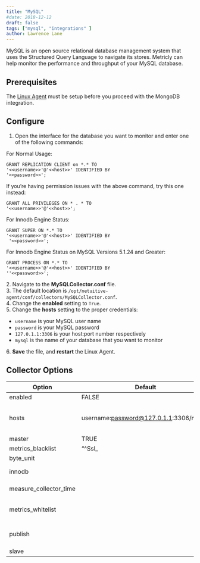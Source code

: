 ```yaml
---
title: "MySQL"
#date: 2018-12-12
draft: false
tags: ["mysql", "integrations" ]
author: Lawrence Lane
---
```

MySQL is an open source relational database management system that uses the Structured Query Language to navigate its stores. Metricly can help monitor the performance and throughput of your MySQL database.

## Prerequisites

The [Linux Agent][1] must be setup before you proceed with the MongoDB integration.

## Configure

1. Open the interface for the database you want to monitor and enter one of the following commands:

For Normal Usage:

```
GRANT REPLICATION CLIENT on *.* TO
'<<username>>'@'<<host>>' IDENTIFIED BY
'<<password>>';
```
If you’re having permission issues with the above command, try this one instead:

```
GRANT ALL PRIVILEGES ON * . * TO
'<<username>>'@'<<host>>';
```

For Innodb Engine Status:

```
GRANT SUPER ON *.* TO
'<<username>>'@'<<host>>' IDENTIFIED BY
 '<<password>>';
 ```

 For Innodb Engine Status on MySQL Versions 5.1.24 and Greater:

 ```
 GRANT PROCESS ON *.* TO
'<<username>>'@'<<host>>' IDENTIFIED BY
''<<password>>';
 ```


2\. Navigate to the **MySQLCollector.conf** file.  
3. The default location is `/opt/netuitive-agent/conf/collectors/MySQLCollector.conf`.  
4. Change the **enabled** setting to `True`.  
5. Change the **hosts** setting to the proper credentials:  

  - `username` is your MySQL user name  
  - `password` is your MySQL password  
  - `127.0.1.1:3306` is your host:port number respectively  
  - `mysql` is the name of your database that you want to monitor

6\. **Save** the file, and **restart** the Linux Agent.  

## Collector Options

| Option                 | Default                                                                                                                                                                                                                                                                                                                                                              | Description                                                                                                                                        |
|------------------------|----------------------------------------------------------------------------------------------------------------------------------------------------------------------------------------------------------------------------------------------------------------------------------------------------------------------------------------------------------------------|----------------------------------------------------------------------------------------------------------------------------------------------------|
| enabled                | FALSE                                                                                                                                                                                                                                                                                                                                                                | Enable collecting MySQL metrics.                                                                                                                   |
| hosts                  | username:password@127.0.1.1:3306/mysql,                                                                                                                                                                                                                                                                                                                              | List of hosts to collect from. Use db “None” to avoid connecting to a particular database. The format is username:password@host:port/db[/nickname] |
| master                 | TRUE                                                                                                                                                                                                                                                                                                                                                                 | Enable collecting SHOW MASTER STATUS.                                                                                                              |
| metrics_blacklist      | “^Ssl_|^Innodb_|^Com_|^Performance_schema_|^Aria_|^Feature_|^Slave_|^Uptime.*|^Handler_[^r].*|^Handler_rollback$|^Binlog|^Key_|^Qcache_|^Select_|^Sort_|^.*_tmp_.*$|^Tc_log_|^Delayed_|^Aborted_|^Threadpool_|^.*lush.*$|^Access_|^Busy_|^Cpu_|^Empty_|^Executed_|^Last_|^Open_streams$|^.*_table_definitions$|^Opened_views$|^Questions$|^Rows_|^Subquery_|^Syncs$” | Regex list to match metrics to block. Mutually exclusive with metrics_whitelist option.                                                            |
| byte_unit              |                                                                                                                                                                                                                                                                                                                                                                      | Default numeric output(s).                                                                                                                         |
| innodb                 |                                                                                                                                                                                                                                                                                                                                                                      | Enable collecting SHOW ENGINE INNODB STATUS.                                                                                                       |
| measure_collector_time |                                                                                                                                                                                                                                                                                                                                                                      | Measure the collector’s run time in milliseconds.                                                                                                  |
| metrics_whitelist      |                                                                                                                                                                                                                                                                                                                                                                      | Regex list to match metrics to transmit. Mutually exclusive with metrics_blacklist option.                                                         |
| publish                |                                                                                                                                                                                                                                                                                                                                                                      | Which SHOW GLOBAL STATUS rows you would like to publish, or leave blank to publish all rows.                                                       |
| slave                  |                                                                                                                                                                                                                                                                                                                                                                      | Enable collecting SHOW SLAVE STATUS.                                                                                                               |

[1]: /integrations/agents/linux-agent
